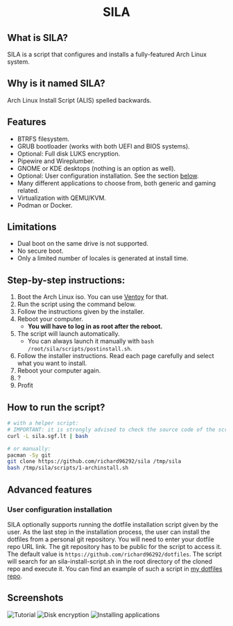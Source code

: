 <h1 align="center">SILA</h1>

## What is SILA?

SILA is a script that configures and installs a fully-featured Arch Linux system.

## Why is it named SILA?

Arch Linux Install Script (ALIS) spelled backwards.

## Features

- BTRFS filesystem.
- GRUB bootloader (works with both UEFI and BIOS systems).
- Optional: Full disk LUKS encryption.
- Pipewire and Wireplumber.
- GNOME or KDE desktops (nothing is an option as well).
- Optional: User configuration installation. See the section [below](#user-configuration-installation).
- Many different applications to choose from, both generic and gaming related.
- Virtualization with QEMU/KVM.
- Podman or Docker.

## Limitations

- Dual boot on the same drive is not supported.
- No secure boot.
- Only a limited number of locales is generated at install time.

## Step-by-step instructions:

1. Boot the Arch Linux iso. You can use [Ventoy](https://www.ventoy.net/en/index.html) for that.
1. Run the script using the command below.
1. Follow the instructions given by the installer.
1. Reboot your computer.
   - **You will have to log in as root after the reboot.**
1. The script will launch automatically.
   - You can always launch it manually with `bash /root/sila/scripts/postinstall.sh`.
1. Follow the installer instructions. Read each page carefully and select what you want to install.
1. Reboot your computer again.
1. ?
1. Profit

## How to run the script?

```bash
# with a helper script:
# IMPORTANT: it is strongly advised to check the source code of the script before running it
curl -L sila.sgf.lt | bash

# or manually:
pacman -Sy git
git clone https://github.com/richard96292/sila /tmp/sila
bash /tmp/sila/scripts/1-archinstall.sh
```

## Advanced features

### User configuration installation

SILA optionally supports running the dotfile installation script given by the user.
As the last step in the installation process, the user can install the dotfiles from a personal git repository.
You will need to enter your dotfile repo URL link.
The git repository has to be public for the script to access it.
The default value is `https://github.com/richard96292/dotfiles`.
The script will search for an sila-install-script.sh in the root directory of the cloned repo and execute it.
You can find an example of such a script in [my dotfiles repo](https://github.com/richard96292/dotfiles).

## Screenshots

![Tutorial](https://github.com/richard96292/sila/blob/master/images/tutorial.png)
![Disk encryption](https://github.com/richard96292/sila/blob/master/images/encryption.png)
![Installing applications](https://github.com/richard96292/sila/blob/master/images/applications.png)
